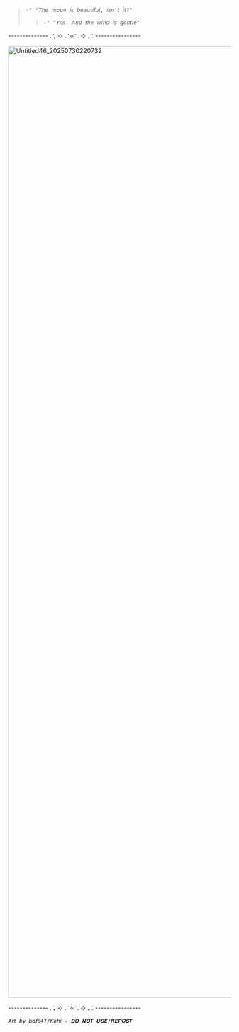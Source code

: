 > `✧° "𝘛𝘩𝘦 𝘮𝘰𝘰𝘯 𝘪𝘴 𝘣𝘦𝘢𝘶𝘵𝘪𝘧𝘶𝘭, 𝘪𝘴𝘯'𝘵 𝘪𝘵?"`
> > `✧° "𝘠𝘦𝘴. 𝘈𝘯𝘥 𝘵𝘩𝘦 𝘸𝘪𝘯𝘥 𝘪𝘴 𝘨𝘦𝘯𝘵𝘭𝘦"`

-------------- . ݁₊ ⊹ . ݁ ⟡ ݁ . ⊹ ₊ ݁. ---------------- 

<img width="1536" height="2148" alt="Untitled46_20250730220732" src="https://github.com/user-attachments/assets/ac05051c-03dc-4c5b-a223-9dff2ae5f87f" />

-------------- . ݁₊ ⊹ . ݁ ⟡ ݁ . ⊹ ₊ ݁. ---------------- 

`𝘈𝘳𝘵 𝘣𝘺 𝘣𝘥𝘧647/𝘒𝘰𝘩𝘪 ✧ 𝑫𝑶 𝑵𝑶𝑻 𝑼𝑺𝑬/𝑹𝑬𝑷𝑶𝑺𝑻`
<!--
**BDF647/BDF647** is a ✨ _special_ ✨ repository because its `README.md` (this file) appears on your GitHub profile.

Here are some ideas to get you started:

- 🔭 I’m currently working on ...
- 🌱 I’m currently learning ...
- 👯 I’m looking to collaborate on ...
- 🤔 I’m looking for help with ...
- 💬 Ask me about ...
- 📫 How to reach me: ...
- 😄 Pronouns: ...
- ⚡ Fun fact: ...
-->
